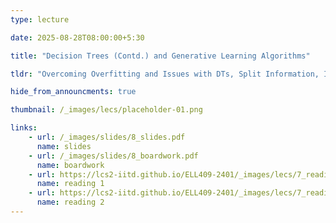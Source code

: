 ```yaml
---
type: lecture

date: 2025-08-28T08:00:00+5:30

title: "Decision Trees (Contd.) and Generative Learning Algorithms"

tldr: "Overcoming Overfitting and Issues with DTs, Split Information, Intro to GDA"

hide_from_announcments: true

thumbnail: /_images/lecs/placeholder-01.png

links: 
    - url: /_images/slides/8_slides.pdf
      name: slides
    - url: /_images/slides/8_boardwork.pdf
      name: boardwork  
    - url: https://lcs2-iitd.github.io/ELL409-2401/_images/lecs/7_reading1.pdf
      name: reading 1
    - url: https://lcs2-iitd.github.io/ELL409-2401/_images/lecs/7_reading2.pdf
      name: reading 2
---
```

